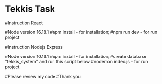 # Tekkis Task

#Instruction React

#Node version 16.18.1
#npm install - for installation;
#npm run dev - for run project


#Instruction Nodejs Express

#Node version 16.18.1
#npm install - for installation;
#create database "tekkis_system" and run this script below
#nodemon index.js - for run project


#Please review my code 
#Thank you 